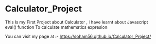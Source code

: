 # Calculator_Project
This Is my First Project about Calculator , I have learnt about Javascript eval() function To calculate mathematics expresion

You can visit my page at :- https://soham56.github.io/Calculator_Project/
